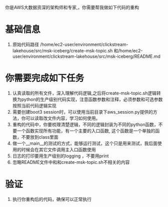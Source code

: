 你是AWS大数据资深的架构师和专家,，你需要帮我做如下代码的重构

# 基础信息
1. 原始代码路径 /home/ec2-user/environment/clickstream-lakehouse/src/msk-iceberg/create-msk-topic.sh 和/home/ec2-user/environment/clickstream-lakehouse/src/msk-iceberg/README.md 


# 你需要完成如下任务
1. 认真读取的所有文件，深入理解代码逻辑,之后将create-msk-topic.sh逻辑转换为python的生产级别代码实现，注意函数参数和注释，必须参数和可选参数按照当前代码逻辑实现
2. 需要创建boot3 session时，可以使用当前目录下aws_session.py提供的方法，你可以读取改文件内容，学习如何使用。
3. 重构的代码中，你要梳理清楚逻辑，不同的逻辑封装为不同的python函数，不要一个函数实现所有功能，有一个主要的入口函数, 这个函数是一个单独的函数，不要放到class里面
4. 做一个__main__的测试的方式，能够运行测试，这个只是用来测试，我后面使用的时候会在其它文件调用主入口函数使用
5. 日志的打印要用生产级别的logging ，不要用print
6. 忽略README文件中和和create-msk-topic.sh不相关的内容

# 验证
1. 执行你重构后的代码，确保可以正常执行